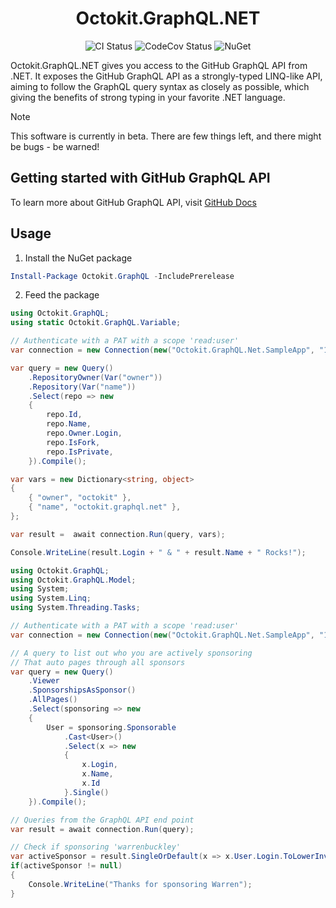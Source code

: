 <h1 align="center">Octokit.GraphQL.NET</h1>

<p align="center">
  <a style="text-decoration:none" href="https://github.com/octokit/octokit.graphql.net/actions/workflows/dotnetcore.yml">
    <img src="https://github.com/octokit/octokit.graphql.net/actions/workflows/dotnetcore.yml/badge.svg" alt="CI Status" /></a>
  <a style="text-decoration:none" href="https://codecov.io/gh/octokit/octokit.graphql.net">
    <img src="https://codecov.io/gh/octokit/octokit.graphql.net/branch/main/graph/badge.svg" alt="CodeCov Status" /></a>
  <a style="text-decoration:none" href="https://www.nuget.org/packages/Octokit.GraphQL">
    <img src="http://img.shields.io/nuget/v/Octokit.GraphQL.svg" alt="NuGet" /></a>
</p>

Octokit.GraphQL.NET gives you access to the GitHub GraphQL API from .NET. It exposes the GitHub GraphQL API as a strongly-typed LINQ-like API, aiming to follow the GraphQL query syntax as closely as possible, which giving the benefits of strong typing in your favorite .NET language.

> [!NOTE]
> This software is currently in beta. There are few things left, and there might be bugs - be warned!

## Getting started with GitHub GraphQL API

To learn more about GitHub GraphQL API, visit [GitHub Docs](https://docs.github.com/graphql/overview)

## Usage

1. Install the NuGet package
```ps1
Install-Package Octokit.GraphQL -IncludePrerelease
```
2. Feed the package
```C#
using Octokit.GraphQL;
using static Octokit.GraphQL.Variable;

// Authenticate with a PAT with a scope 'read:user'
var connection = new Connection(new("Octokit.GraphQL.Net.SampleApp", "1.0"), "LOGGED_IN_GITHUB_USER_TOKEN");

var query = new Query()
    .RepositoryOwner(Var("owner"))
    .Repository(Var("name"))
    .Select(repo => new
    {
        repo.Id,
        repo.Name,
        repo.Owner.Login,
        repo.IsFork,
        repo.IsPrivate,
    }).Compile();

var vars = new Dictionary<string, object>
{
    { "owner", "octokit" },
    { "name", "octokit.graphql.net" },
};

var result =  await connection.Run(query, vars);

Console.WriteLine(result.Login + " & " + result.Name + " Rocks!");
```

```C#
using Octokit.GraphQL;
using Octokit.GraphQL.Model;
using System;
using System.Linq;
using System.Threading.Tasks;

// Authenticate with a PAT with a scope 'read:user'
var connection = new Connection(new("Octokit.GraphQL.Net.SampleApp", "1.0"), "LOGGED_IN_GITHUB_USER_TOKEN");

// A query to list out who you are actively sponsoring
// That auto pages through all sponsors
var query = new Query()
    .Viewer
    .SponsorshipsAsSponsor()
    .AllPages()
    .Select(sponsoring => new
    {
        User = sponsoring.Sponsorable
            .Cast<User>()
            .Select(x => new
            {
                x.Login,
                x.Name,
                x.Id
            }.Single()
    }).Compile();

// Queries from the GraphQL API end point
var result = await connection.Run(query);

// Check if sponsoring 'warrenbuckley'
var activeSponsor = result.SingleOrDefault(x => x.User.Login.ToLowerInvariant() == "warrenbuckley");
if(activeSponsor != null)
{
    Console.WriteLine("Thanks for sponsoring Warren");
}
```
